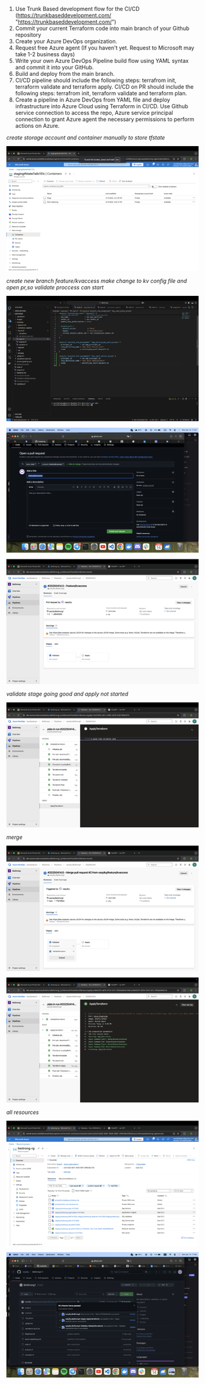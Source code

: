 1) Use Trunk Based development flow for the CI/CD (https://trunkbaseddevelopment.com/ "https://trunkbaseddevelopment.com/") 
2) Commit your current Terraform code into main branch of your Github repository 
3) Create your Azure DevOps organization. 
4) Request free Azure agent (If you haven't yet. Request to Microsoft may take 1-2 business days) 
5) Write your own Azure DevOps Pipeline build flow using YAML syntax and commit it into your GitHub. 
6) Build and deploy from the main branch. 
7) CI/CD pipeline should include the following steps: terrafrom init, terraform validate and terraform apply. CI/CD on PR should include the following steps: terrafrom init, terraform validate and terraform plan. 
8) Create a pipeline in Azure DevOps from YAML file and deploy infrastructure into Azure Cloud using Terraform in CI/CD. Use Github service connection to access the repo, Azure service principal connection to grant Azure agent the necessary permissions to perform actions on Azure.



*create storage account and container manually to store tfstate*

![Моє фото](./images/stacc.png)

*create new branch feature/kvaccess*
*make change to kv config file and open pr,so validate proccess can start*

![Моє фото](./images/vsc.png)

![Моє фото](./images/pr.png)

![Моє фото](./images/rnpr.png)

*validate stage going good and apply not started*

![Моє фото](./images/val.png)

*merge*


![Моє фото](./images/merge.png)

![Моє фото](./images/appl.png)

*all resources*

![Моє фото](./images/alrs1.png)

![Моє фото](./images/gitcheck.png)

















